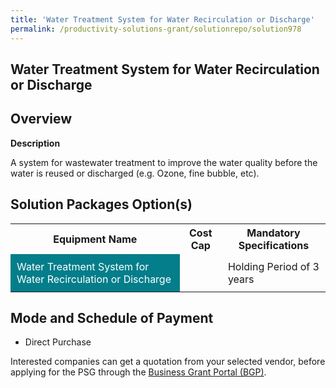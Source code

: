 ```yaml
---
title: 'Water Treatment System for Water Recirculation or Discharge'
permalink: /productivity-solutions-grant/solutionrepo/solution978
---
```


## Water Treatment System for Water Recirculation or Discharge

## Overview

**Description**

A system for wastewater treatment to improve the water quality before the water is reused or discharged (e.g. Ozone, fine bubble, etc). 

## Solution Packages Option(s)

<table>
<tr>
<th><b>Equipment Name</b></th>
<th><b>Cost Cap</b></th>
<th><b>Mandatory Specifications</b></th>
</tr>
<tr>
<td style='padding: 10px; background-color: #037E8A; color: #FFFFFF;'>Water Treatment System for Water Recirculation or Discharge</td>
<td style='padding: 10px;'> </td>
<td style='padding: 10px;'>Holding Period of 3 years</td>
</tr>
</table>

## Mode and Schedule of Payment

 - Direct Purchase

Interested companies can get a quotation from your selected vendor, before applying for the PSG through the <a href='https://www.businessgrants.gov.sg/' target='_blank' rel='noopener'>Business Grant Portal (BGP)</a>.

<script src="/jquery/resize-tables.js"></script>
